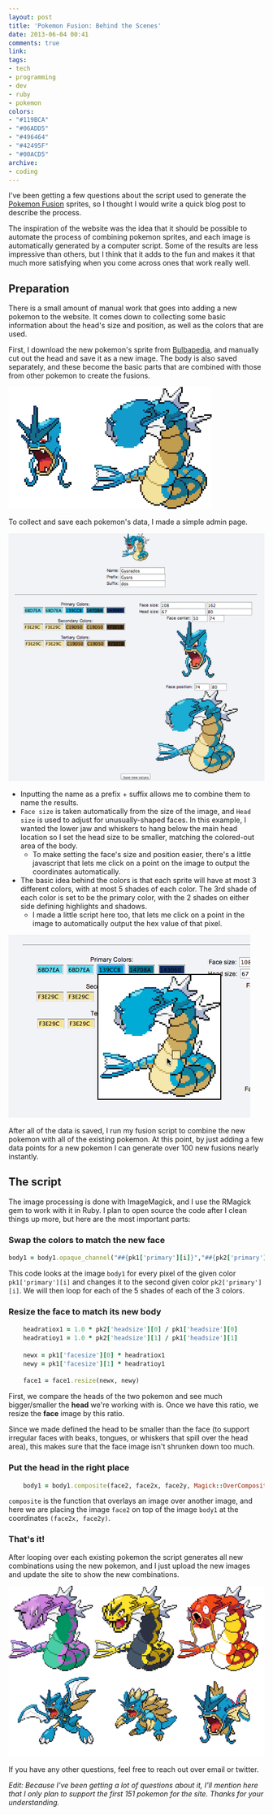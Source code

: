 ```yaml
---
layout: post
title: 'Pokemon Fusion: Behind the Scenes'
date: 2013-06-04 00:41
comments: true
link:
tags:
- tech
- programming
- dev
- ruby
- pokemon
colors:
- "#119BCA"
- "#06ADD5"
- "#496464"
- "#42495F"
- "#00ACD5"
archive:
- coding
---
```


I've been getting a few questions about the script used to generate the [Pokemon Fusion](http://pokemon.alexonsager.net) sprites, so I thought I would write a quick blog post to describe the process.

The inspiration of the website was the idea that it should be possible to automate the process of combining pokemon sprites, and each image is automatically generated by a computer script. Some of the results are less impressive than others, but I think that it adds to the fun and makes it that much more satisfying when you come across ones that work really well.

<!-- more -->

## Preparation

There is a small amount of manual work that goes into adding a new pokemon to the website. It comes down to collecting some basic information about the head's size and position, as well as the colors that are used.

First, I download the new pokemon's sprite from [Bulbapedia](http://bulbapedia.bulbagarden.net), and manually cut out the head and save it as a new image. The body is also saved separately, and these become the basic parts that are combined with those from other pokemon to create the fusions.

![Separating the head from the body](/assets/pokemon1.png)

To collect and save each pokemon's data, I made a simple admin page.

![Admin page](/assets/pokemon2.png)

- Inputting the name as a prefix + suffix allows me to combine them to name the results.
- `Face size` is taken automatically from the size of the image, and `Head size` is used to adjust for unusually-shaped faces. In this example, I wanted the lower jaw and whiskers to hang below the main head location so I set the head size to be smaller, matching the colored-out area of the body.
	- To make setting the face's size and position easier, there's a little javascript that lets me click on a point on the image to output the coordinates automatically.
- The basic idea behind the colors is that each sprite will have at most 3 different colors, with at most 5 shades of each color. The 3rd shade of each color is set to be the primary color, with the 2 shades on either side defining highlights and shadows.
	- I made a little script here too, that lets me click on a point in the image to automatically output the hex value of that pixel.

![Color picker widget](/assets/pokemon3.png)

After all of the data is saved, I run my fusion script to combine the new pokemon with all of the existing pokemon. At this point, by just adding a few data points for a new pokemon I can generate over 100 new fusions nearly instantly.

## The script

The image processing is done with ImageMagick, and I use the RMagick gem to work with it in Ruby. I plan to open source the code after I clean things up more, but here are the most important parts:

### Swap the colors to match the new face

```ruby
body1 = body1.opaque_channel("##{pk1['primary'][i]}","##{pk2['primary'][i]}")
```

This code looks at the image `body1` for every pixel of the given color `pk1['primary'][i]` and changes it to the second given color `pk2['primary'][i]`. We will then loop for each of the 5 shades of each of the 3 colors.

### Resize the face to match its new body
```ruby
	headratiox1 = 1.0 * pk2['headsize'][0] / pk1['headsize'][0]
	headratioy1 = 1.0 * pk2['headsize'][1] / pk1['headsize'][1]

	newx = pk1['facesize'][0] * headratiox1
	newy = pk1['facesize'][1] * headratioy1

	face1 = face1.resize(newx, newy)
```

First, we compare the heads of the two pokemon and see much bigger/smaller the **head** we're working with is. Once we have this ratio, we resize the **face** image by this ratio.

Since we made defined the head to be smaller than the face (to support irregular faces with beaks, tongues, or whiskers that spill over the head area), this makes sure that the face image isn't shrunken down too much.

### Put the head in the right place

```ruby
	body1 = body1.composite(face2, face2x, face2y, Magick::OverCompositeOp)
```


 `composite` is the function that overlays an image over another image, and here we are placing the image `face2` on top of the image `body1` at the coordinates `(face2x, face2y)`.

### That's it!

After looping over each existing pokemon the script generates all new combinations using the new pokemon, and I just upload the new images and update the site to show the new combinations.

![The results](/assets/pokemon4.png)

If you have any other questions, feel free to reach out over email or twitter.

_Edit: Because I've been getting a lot of questions about it, I'll mention here that I only plan to support the first 151 pokemon for the site. Thanks for your understanding._

